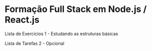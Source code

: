 # Formação Full Stack em Node.js / React.js

Lista de Exercícios 1 - Estudando as estruturas básicas

Lista de Tarefas 2 - Opcional